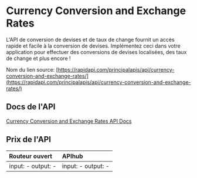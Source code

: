# Currency Conversion and Exchange Rates

L'API de conversion de devises et de taux de change fournit un accès rapide et facile à la conversion de devises. Implémentez ceci dans votre application pour effectuer des conversions de devises localisées, des taux de change et plus encore !

Nom du lien source: [https://rapidapi.com/principalapis/api/currency-conversion-and-exchange-rates/](https://rapidapi.com/principalapis/api/currency-conversion-and-exchange-rates/)

## Docs de l'API

[Currency Conversion and Exchange Rates API Docs](../apis/fr/Currency_Conversion_and_Exchange_Rates.md)

## Prix de l'API

| Routeur ouvert | APIhub |
|:---|:---|
| input: - output: - | input: - output: - |
